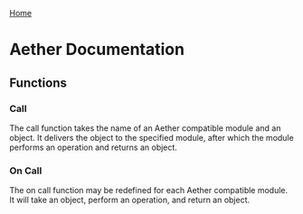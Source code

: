 [Home](https://www.github.com/Gallery-of-Kaeon/Aether/blob/master/README.md)

# Aether Documentation

## Functions

### Call

The call function takes the name of an Aether compatible module and an object.
It delivers the object to the specified module,
after which the module performs an operation and returns an object.

### On Call

The on call function may be redefined for each Aether compatible module.
It will take an object, perform an operation, and return an object.
